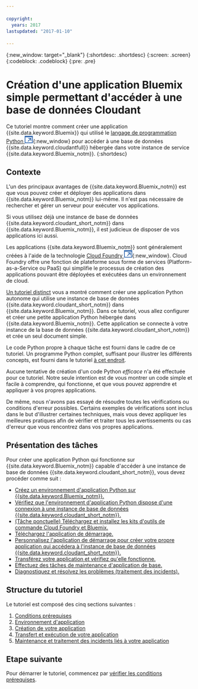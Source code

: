 ```yaml
---

copyright:
  years: 2017
lastupdated: "2017-01-10"

---
```


{:new_window: target="_blank"}
{:shortdesc: .shortdesc}
{:screen: .screen}
{:codeblock: .codeblock}
{:pre: .pre}

<!-- Acrolinx: 2017-01-10 -->

# Création d'une application Bluemix simple permettant d'accéder à une base de données Cloudant

Ce tutoriel montre comment créer une application
{{site.data.keyword.Bluemix}} qui utilisé le [langage de programmation Python ![External link icon](../images/launch-glyph.svg "External link icon")](https://www.python.org/){:new_window} pour accéder à une base de données
{{site.data.keyword.cloudantfull}} hébergée dans votre instance de service {{site.data.keyword.Bluemix_notm}}.
{:shortdesc}

## Contexte

L'un des principaux avantages de {{site.data.keyword.Bluemix_notm}} est que vous pouvez créer et déployer des applications dans {{site.data.keyword.Bluemix_notm}} lui-même.
Il n'est pas nécessaire de rechercher et gérer un serveur pour exécuter vos applications.

Si vous utilisez déjà une instance de base de données {{site.data.keyword.cloudant_short_notm}} dans {{site.data.keyword.Bluemix_notm}}, il est judicieux de disposer de vos applications ici aussi. 

Les applications {{site.data.keyword.Bluemix_notm}} sont généralement créées à l'aide de la technologie [Cloud Foundry ![External link icon](../images/launch-glyph.svg "External link icon")](https://en.wikipedia.org/wiki/Cloud_Foundry){:new_window}.
Cloud Foundry offre une fonction de plateforme sous forme de services (Platform-as-a-Service ou PaaS) qui simplifie le processus de création des applications pouvant être déployées et exécutées dans un environnement de cloud. 

[Un tutoriel distinct](create_database.html) vous a montré comment créer une application Python autonome qui utilise une instance de base de données {{site.data.keyword.cloudant_short_notm}} dans {{site.data.keyword.Bluemix_notm}}.
Dans ce tutoriel, vous allez configurer et créer une petite application Python hébergée dans {{site.data.keyword.Bluemix_notm}}.
Cette application se connecte à votre instance de la base de données {{site.data.keyword.cloudant_short_notm}} et crée un seul document simple. 

Le code Python propre à chaque tâche est fourni dans le cadre de ce tutoriel.
Un programme Python complet, suffisant pour illustrer les différents concepts, est fourni
dans le tutoriel [à cet endroit](create_bmxapp_createapp.html#complete-listing).

Aucune tentative de création d'un code Python _efficace_ n'a été
effectuée pour ce tutoriel.
Notre seule intention est de vous montrer un code simple et facile à comprendre, qui
fonctionne, et que vous pouvez apprendre et appliquer à vos propres applications. 

De même, nous n'avons pas essayé de résoudre toutes les vérifications ou conditions d'erreur possibles.
Certains exemples de vérifications sont inclus dans le but d'illustrer certaines
techniques, mais vous devez appliquer les meilleures pratiques afin de vérifier et
traiter tous les avertissements ou cas d'erreur que vous rencontrez dans vos propres applications.

## Présentation des tâches

Pour créer une application Python qui fonctionne sur
{{site.data.keyword.Bluemix_notm}} capable d'accéder à une instance de base de
données {{site.data.keyword.cloudant_short_notm}}, vous devez procéder comme suit : 

-   [Créez un environnement d'application Python sur {{site.data.keyword.Bluemix_notm}}.](create_bmxapp_appenv.html#creating)
-   [Vérifiez que l'environnement d'application Python dispose d'une connexion à une instance de base de données {{site.data.keyword.cloudant_short_notm}}.](create_bmxapp_appenv.html#connecting)
-   [(Tâche ponctuelle) Téléchargez et installez les kits d'outils de commande Cloud Foundry et Bluemix.](create_bmxapp_appenv.html#toolkits)
-   [Téléchargez l'application de démarrage.](create_bmxapp_appenv.html#starter)
-   [Personnalisez l'application de démarrage pour créer votre propre application qui accédera à l'instance de base de données {{site.data.keyword.cloudant_short_notm}}.](create_bmxapp_createapp.html#theApp)
-   [Transférez votre application et vérifiez qu'elle fonctionne.](create_bmxapp_upload.html#uploading)
-   [Effectuez des tâches de maintenance d'application de base.](create_bmxapp_maintain.html#maintenance)
-   [Diagnostiquez et résolvez les problèmes (traitement des incidents).](create_bmxapp_maintain.html#troubleshooting)

## Structure du tutoriel

Le tutoriel est composé des cinq sections suivantes : 

1.  [Conditions prérequises](create_bmxapp_prereq.html)
2.  [Environnement d'application](create_bmxapp_appenv.html)
3.  [Création de votre application](create_bmxapp_createapp.html)
4.  [Transfert et exécution de votre application](create_bmxapp_upload.html)
5.  [Maintenance et traitement des incidents liés à votre application](create_bmxapp_maintain.html)

## Etape suivante

Pour démarrer le tutoriel, commencez par [vérifier les conditions prérequises](create_bmxapp_prereq.html).
